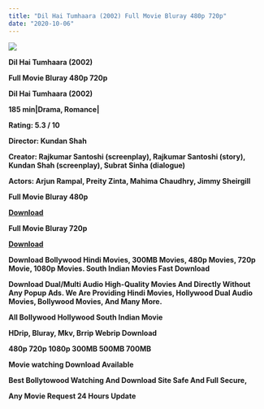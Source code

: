 ```yaml
---
title: "Dil Hai Tumhaara (2002) Full Movie Bluray 480p 720p"
date: "2020-10-06"
---
```


[**![](https://1.bp.blogspot.com/-V8lcVr0Da5I/X3B4jCvHIxI/AAAAAAAAAQk/SVYKC1xyzwg4myW_FScXS2Qapy0BqDaQwCLcBGAsYHQ/s16000/dilhetumhara.webp)**](https://1.bp.blogspot.com/-V8lcVr0Da5I/X3B4jCvHIxI/AAAAAAAAAQk/SVYKC1xyzwg4myW_FScXS2Qapy0BqDaQwCLcBGAsYHQ/s518/dilhetumhara.webp)

 **Dil Hai Tumhaara (2002)**

**Full Movie Bluray 480p 720p** 

**Dil Hai Tumhaara (2002)**

**185 min|Drama, Romance|**

**Rating: 5.3 / 10** 

**Director: Kundan Shah**

**Creator: Rajkumar Santoshi (screenplay), Rajkumar Santoshi (story), Kundan Shah (screenplay), Subrat Sinha (dialogue)**

**Actors: Arjun Rampal, Preity Zinta, Mahima Chaudhry, Jimmy Sheirgill**

 **Full Movie Bluray 480p** 

**[Download](https://earningkarlo.blogspot.com/2020/01/sell-karo-earn-karo-3-legit-app-best.html#?o=3d9746bfd63e86d29b0c2e77291c67b1df1db5bfb0854f7dba488b9f098701f8248538cff3e154c9bc83eb02b9030989912089ae2d8b7855cfebb6a3af1afac5edb1b450d44aa2e55527d55f9ae15770ba9ff7c8886969b2b3ce222316c3b32987df46284fd0809bf96361904bf04c460947a3f11a4471540ba5134d7a948960ce13bc872774314e)** 

 **Full Movie Bluray 720p** 

**[Download](https://earningkarlo.blogspot.com/2020/02/real-pay-url-shortener-site-2020-earn.html#?o=6975aececd1ed68e30833185099d33b5b88a07a3fe2457942401cf286e5f28288383a24c64fd051f95cdc7dee759b0178aa5f6c2f3c0196d57b7223a982f877510b382ada43200c8706de0cff52c72d180cf69d5772c08b783f0b42a65c9b1d3a79d067a336b6a7cdbe0933a6e2d5a298cb349f5e72c94878ecc6077892a1836eec1efee2ad96c59)** 

 **Download Bollywood Hindi Movies, 300MB Movies, 480p Movies, 720p Movie, 1080p Movies. South Indian Movies Fast Download**

**Download Dual/Multi Audio High-Quality Movies And Directly Without Any Popup Ads. We Are Providing Hindi Movies, Hollywood Dual Audio Movies, Bollywood Movies, And Many More.**

**All Bollywood Hollywood South Indian Movie**

**HDrip, Bluray, Mkv, Brrip Webrip Download**

**480p 720p 1080p 300MB 500MB 700MB**

**Movie watching Download Available**

 **Best Bollytowood Watching And Download Site Safe And Full Secure,**

 **Any Movie Request 24 Hours Update**
